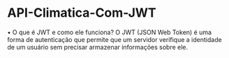 # API-Climatica-Com-JWT

• O que é JWT e como ele funciona?
O JWT (JSON Web Token) é uma forma de autenticação que permite que um servidor verifique a identidade de um usuário sem precisar armazenar informações sobre ele.
